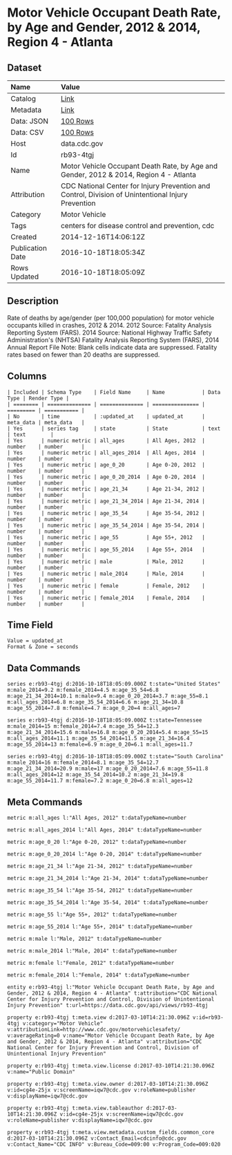 # Motor Vehicle Occupant Death Rate, by Age and Gender, 2012 & 2014, Region 4 - Atlanta

## Dataset

| Name | Value |
| :--- | :---- |
| Catalog | [Link](https://catalog.data.gov/dataset/motor-vehicle-occupant-death-rate-by-age-and-gender-2012-region-4-atlanta-dd559) |
| Metadata | [Link](https://data.cdc.gov/api/views/rb93-4tgj) |
| Data: JSON | [100 Rows](https://data.cdc.gov/api/views/rb93-4tgj/rows.json?max_rows=100) |
| Data: CSV | [100 Rows](https://data.cdc.gov/api/views/rb93-4tgj/rows.csv?max_rows=100) |
| Host | data.cdc.gov |
| Id | rb93-4tgj |
| Name | Motor Vehicle Occupant Death Rate, by Age and Gender, 2012 & 2014, Region 4 - Atlanta |
| Attribution | CDC National Center for Injury Prevention and Control, Division of Unintentional Injury Prevention |
| Category | Motor Vehicle |
| Tags | centers for disease control and prevention, cdc |
| Created | 2014-12-16T14:06:12Z |
| Publication Date | 2016-10-18T18:05:34Z |
| Rows Updated | 2016-10-18T18:05:09Z |

## Description

Rate of deaths by age/gender (per 100,000 population) for motor vehicle occupants killed in crashes, 2012 & 2014. 2012 Source: Fatality Analysis Reporting System (FARS). 2014 Source: National Highway Traffic Safety Administration's (NHTSA) Fatality Analysis Reporting System (FARS), 2014 Annual Report File Note: Blank cells indicate data are suppressed. Fatality rates based on fewer than 20 deaths are suppressed.

## Columns

```ls
| Included | Schema Type    | Field Name     | Name            | Data Type | Render Type |
| ======== | ============== | ============== | =============== | ========= | =========== |
| No       | time           | :updated_at    | updated_at      | meta_data | meta_data   |
| Yes      | series tag     | state          | State           | text      | text        |
| Yes      | numeric metric | all_ages       | All Ages, 2012  | number    | number      |
| Yes      | numeric metric | all_ages_2014  | All Ages, 2014  | number    | number      |
| Yes      | numeric metric | age_0_20       | Age 0-20, 2012  | number    | number      |
| Yes      | numeric metric | age_0_20_2014  | Age 0-20, 2014  | number    | number      |
| Yes      | numeric metric | age_21_34      | Age 21-34, 2012 | number    | number      |
| Yes      | numeric metric | age_21_34_2014 | Age 21-34, 2014 | number    | number      |
| Yes      | numeric metric | age_35_54      | Age 35-54, 2012 | number    | number      |
| Yes      | numeric metric | age_35_54_2014 | Age 35-54, 2014 | number    | number      |
| Yes      | numeric metric | age_55         | Age 55+, 2012   | number    | number      |
| Yes      | numeric metric | age_55_2014    | Age 55+, 2014   | number    | number      |
| Yes      | numeric metric | male           | Male, 2012      | number    | number      |
| Yes      | numeric metric | male_2014      | Male, 2014      | number    | number      |
| Yes      | numeric metric | female         | Female, 2012    | number    | number      |
| Yes      | numeric metric | female_2014    | Female, 2014    | number    | number      |
```

## Time Field

```ls
Value = updated_at
Format & Zone = seconds
```

## Data Commands

```ls
series e:rb93-4tgj d:2016-10-18T18:05:09.000Z t:state="United States" m:male_2014=9.2 m:female_2014=4.5 m:age_35_54=6.8 m:age_21_34_2014=10.1 m:male=9.4 m:age_0_20_2014=3.7 m:age_55=8.1 m:all_ages_2014=6.8 m:age_35_54_2014=6.6 m:age_21_34=10.8 m:age_55_2014=7.8 m:female=4.7 m:age_0_20=4 m:all_ages=7

series e:rb93-4tgj d:2016-10-18T18:05:09.000Z t:state=Tennessee m:male_2014=15 m:female_2014=7.4 m:age_35_54=12.3 m:age_21_34_2014=15.6 m:male=16.8 m:age_0_20_2014=5.4 m:age_55=15 m:all_ages_2014=11.1 m:age_35_54_2014=11.5 m:age_21_34=16.4 m:age_55_2014=13 m:female=6.9 m:age_0_20=6.1 m:all_ages=11.7

series e:rb93-4tgj d:2016-10-18T18:05:09.000Z t:state="South Carolina" m:male_2014=16 m:female_2014=8.1 m:age_35_54=12.7 m:age_21_34_2014=20.9 m:male=17 m:age_0_20_2014=7.6 m:age_55=11.8 m:all_ages_2014=12 m:age_35_54_2014=10.2 m:age_21_34=19.8 m:age_55_2014=11.7 m:female=7.2 m:age_0_20=6.8 m:all_ages=12
```

## Meta Commands

```ls
metric m:all_ages l:"All Ages, 2012" t:dataTypeName=number

metric m:all_ages_2014 l:"All Ages, 2014" t:dataTypeName=number

metric m:age_0_20 l:"Age 0-20, 2012" t:dataTypeName=number

metric m:age_0_20_2014 l:"Age 0-20, 2014" t:dataTypeName=number

metric m:age_21_34 l:"Age 21-34, 2012" t:dataTypeName=number

metric m:age_21_34_2014 l:"Age 21-34, 2014" t:dataTypeName=number

metric m:age_35_54 l:"Age 35-54, 2012" t:dataTypeName=number

metric m:age_35_54_2014 l:"Age 35-54, 2014" t:dataTypeName=number

metric m:age_55 l:"Age 55+, 2012" t:dataTypeName=number

metric m:age_55_2014 l:"Age 55+, 2014" t:dataTypeName=number

metric m:male l:"Male, 2012" t:dataTypeName=number

metric m:male_2014 l:"Male, 2014" t:dataTypeName=number

metric m:female l:"Female, 2012" t:dataTypeName=number

metric m:female_2014 l:"Female, 2014" t:dataTypeName=number

entity e:rb93-4tgj l:"Motor Vehicle Occupant Death Rate, by Age and Gender, 2012 & 2014, Region 4 - Atlanta" t:attribution="CDC National Center for Injury Prevention and Control, Division of Unintentional Injury Prevention" t:url=https://data.cdc.gov/api/views/rb93-4tgj

property e:rb93-4tgj t:meta.view d:2017-03-10T14:21:30.096Z v:id=rb93-4tgj v:category="Motor Vehicle" v:attributionLink=http://www.cdc.gov/motorvehiclesafety/ v:averageRating=0 v:name="Motor Vehicle Occupant Death Rate, by Age and Gender, 2012 & 2014, Region 4 - Atlanta" v:attribution="CDC National Center for Injury Prevention and Control, Division of Unintentional Injury Prevention"

property e:rb93-4tgj t:meta.view.license d:2017-03-10T14:21:30.096Z v:name="Public Domain"

property e:rb93-4tgj t:meta.view.owner d:2017-03-10T14:21:30.096Z v:id=cg4e-25jx v:screenName=iqw7@cdc.gov v:roleName=publisher v:displayName=iqw7@cdc.gov

property e:rb93-4tgj t:meta.view.tableauthor d:2017-03-10T14:21:30.096Z v:id=cg4e-25jx v:screenName=iqw7@cdc.gov v:roleName=publisher v:displayName=iqw7@cdc.gov

property e:rb93-4tgj t:meta.view.metadata.custom_fields.common_core d:2017-03-10T14:21:30.096Z v:Contact_Email=cdcinfo@cdc.gov v:Contact_Name="CDC INFO" v:Bureau_Code=009:00 v:Program_Code=009:020
```